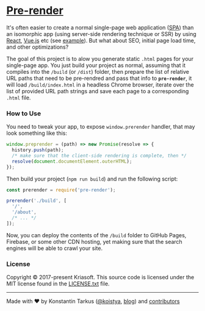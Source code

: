 # [Pre-render](https://www.npmjs.com/package/pre-render)

It's often easier to create a normal single-page web application ([SPA][spa]) than an isomorphic
app (using server-side rendering technique or SSR) by using [React][react], [Vue.js][vue] etc (see
[example][rsb]). But what about SEO, initial page load time, and other optimizations?

The goal of this project is to alow you generate static `.html` pages for your single-page app.
You just build your project as normal, assuming that it compiles into the `/build` (or `/dist`)
folder, then prepare the list of relative URL paths that need to be pre-rendred and pass that info
to **`pre-render`**, it will load `/build/index.html` in a headless Chrome browser, iterate over
the list of provided URL path strings and save each page to a corresponding `.html` file.

### How to Use

You need to tweak your app, to expose `window.prerender` handler, that may look something like this:

```js
window.preprender = (path) => new Promise(resolve => {
  history.push(path);
  /* make sure that the client-side rendering is complete, then */
  resolve(document.documentElement.outerHTML);
});
```

Then build your project (`npm run build`) and run the following script:

```js
const prerender = require('pre-render');

prerender('./build', [
  '/',
  '/about',
  /* ... */
]);
```

Now, you can deploy the contents of the `/build` folder to GitHub Pages, Firebase, or some other CDN
hosting, yet making sure that the search engines will be able to crawl your site.

### License

Copyright © 2017-present Kriasoft. This source code is licensed under the MIT license found in the
[LICENSE.txt](https://github.com/kriasoft/pre-render/blob/master/LICENSE.txt) file.

---
Made with ♥ by Konstantin Tarkus ([@koistya](https://twitter.com/koistya), [blog](https://medium.com/@tarkus)) and [contributors](https://github.com/kriasoft/pre-render/graphs/contributors)

[spa]: https://en.wikipedia.org/wiki/Single-page_application
[react]: https://facebook.github.io/react/
[vue]: https://vuejs.org/
[rsb]: https://github.com/kriasoft/react-static-boilerplate
